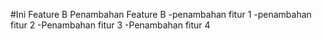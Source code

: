 #Ini Feature B
Penambahan Feature B
-penambahan fitur 1
-penambahan fitur 2
-Penambahan fitur 3
-Penambahan fitur 4

